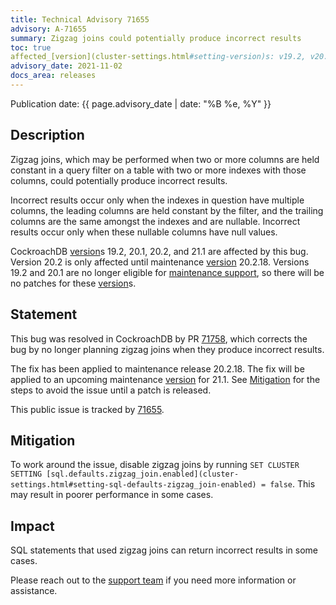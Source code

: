 ```yaml
---
title: Technical Advisory 71655
advisory: A-71655
summary: Zigzag joins could potentially produce incorrect results
toc: true
affected_[version](cluster-settings.html#setting-version)s: v19.2, v20.1, v20.2, v21.1
advisory_date: 2021-11-02
docs_area: releases
---
```


Publication date: {{ page.advisory_date | date: "%B %e, %Y" }}

## Description

Zigzag joins, which may be performed when two or more columns are held constant in a query filter on a table with two or more indexes with those columns, could potentially produce incorrect results.

Incorrect results occur only when the indexes in question have multiple columns, the leading columns are held constant by the filter, and the trailing columns are the same amongst the indexes and are nullable. Incorrect results occur only when these nullable columns have null values.

CockroachDB [version](cluster-settings.html#setting-version)s 19.2, 20.1, 20.2, and 21.1 are affected by this bug. Version 20.2 is only affected until maintenance [version](cluster-settings.html#setting-version) 20.2.18. Versions 19.2 and 20.1 are no longer eligible for [maintenance support](../releases/release-support-policy.html), so there will be no patches for these [version](cluster-settings.html#setting-version)s.

## Statement

This bug was resolved in CockroachDB by PR [71758](https://github.com/cockroachdb/cockroach/pull/71758), which corrects the bug by no longer planning zigzag joins when they produce incorrect results.

The fix has been applied to maintenance release 20.2.18. The fix will be applied to an upcoming maintenance [version](cluster-settings.html#setting-version) for 21.1. See [Mitigation](#mitigation) for the steps to avoid the issue until a patch is released.

This public issue is tracked by [71655](https://github.com/cockroachdb/cockroach/pull/71758).

## Mitigation

To work around the issue, disable zigzag joins by running `SET CLUSTER SETTING [sql.defaults.zigzag_join.enabled](cluster-settings.html#setting-sql-defaults-zigzag_join-enabled) = false`. This may result in poorer performance in some cases.

## Impact

SQL statements that used zigzag joins can return incorrect results in some cases.

Please reach out to the [support team](https://support.cockroachlabs.com/) if you need more information or assistance.
